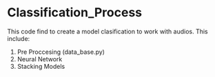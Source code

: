 # Classification_Process
 This code find to create a model clasification to work with audios. This include:
 1. Pre Proccesing (data_base.py)
 2. Neural Network
 3. Stacking Models

